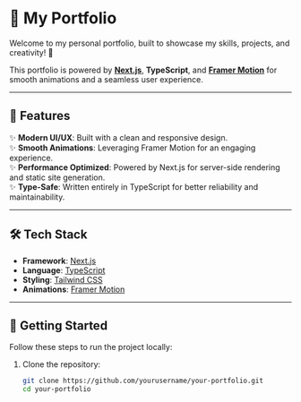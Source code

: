 # 🎨 My Portfolio

Welcome to my personal portfolio, built to showcase my skills, projects, and creativity! 🚀  

This portfolio is powered by **[Next.js](https://nextjs.org)**, **TypeScript**, and **[Framer Motion](https://www.framer.com/motion/)** for smooth animations and a seamless user experience.

---

## 🌟 Features

✨ **Modern UI/UX**: Built with a clean and responsive design.  
✨ **Smooth Animations**: Leveraging Framer Motion for an engaging experience.  
✨ **Performance Optimized**: Powered by Next.js for server-side rendering and static site generation.  
✨ **Type-Safe**: Written entirely in TypeScript for better reliability and maintainability.

---

## 🛠️ Tech Stack

- **Framework**: [Next.js](https://nextjs.org)  
- **Language**: [TypeScript](https://www.typescriptlang.org)  
- **Styling**: [Tailwind CSS](https://tailwindcss.com)  
- **Animations**: [Framer Motion](https://www.framer.com/motion)  

---

## 🚀 Getting Started

Follow these steps to run the project locally:

1. Clone the repository:
   ```bash
   git clone https://github.com/yourusername/your-portfolio.git
   cd your-portfolio
